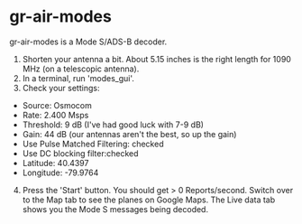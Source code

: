 # gr-air-modes  
gr-air-modes is a Mode S/ADS-B decoder.  

1. Shorten your antenna a bit. About 5.15 inches is the right length for 1090 MHz (on a telescopic antenna).  
2. In a terminal, run 'modes_gui'.  
3. Check your settings:  
  * Source: Osmocom  
  * Rate: 2.400 Msps  
  * Threshold: 9 dB (I've had good luck with 7-9 dB)  
  * Gain: 44 dB (our antennas aren't the best, so up the gain)  
  * Use Pulse Matched Filtering: checked  
  * Use DC blocking filter:checked  
  * Latitude: 40.4397  
  * Longitude: -79.9764  
4. Press the 'Start' button. You should get > 0 Reports/second. Switch over to the Map tab to see the planes on Google Maps. The Live  data tab shows you the Mode S messages being decoded.  
